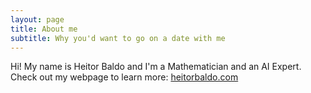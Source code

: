 ```yaml
---
layout: page
title: About me
subtitle: Why you'd want to go on a date with me
---
```


Hi! My name is Heitor Baldo and I'm a Mathematician and an AI Expert. Check out my webpage to learn more: [heitorbaldo.com](http://www.heitorbaldo.com)

